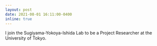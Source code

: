 ```yaml
---
layout: post
date: 2021-08-01 16:11:00-0400
inline: true
---
```


I join the Sugiyama-Yokoya-Ishida Lab to be a Project Researcher at the University of Tokyo.

